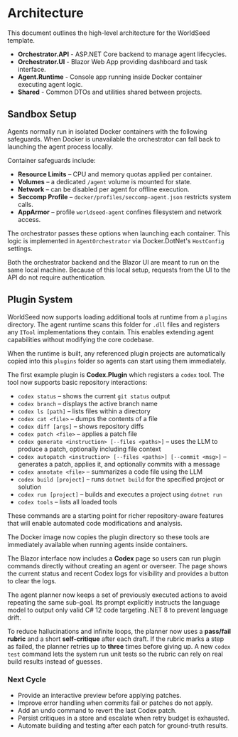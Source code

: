 # Architecture

This document outlines the high-level architecture for the WorldSeed template.

- **Orchestrator.API** - ASP.NET Core backend to manage agent lifecycles.
- **Orchestrator.UI** - Blazor Web App providing dashboard and task interface.
- **Agent.Runtime** - Console app running inside Docker container executing agent logic.
- **Shared** - Common DTOs and utilities shared between projects.

## Sandbox Setup

Agents normally run in isolated Docker containers with the following safeguards.
When Docker is unavailable the orchestrator can fall back to launching the agent
process locally.

Container safeguards include:

- **Resource Limits** – CPU and memory quotas applied per container.
- **Volumes** – a dedicated `/agent` volume is mounted for state.
- **Network** – can be disabled per agent for offline execution.
- **Seccomp Profile** – `docker/profiles/seccomp-agent.json` restricts system calls.
- **AppArmor** – profile `worldseed-agent` confines filesystem and network access.

The orchestrator passes these options when launching each container.
This logic is implemented in `AgentOrchestrator` via Docker.DotNet's `HostConfig` settings.

Both the orchestrator backend and the Blazor UI are meant to run on the same local machine. Because of this local setup, requests from the UI to the API do not require authentication.

## Plugin System

WorldSeed now supports loading additional tools at runtime from a `plugins` directory. The agent runtime scans this folder for `.dll` files and registers any `ITool` implementations they contain. This enables extending agent capabilities without modifying the core codebase.

When the runtime is built, any referenced plugin projects are automatically copied into this `plugins` folder so agents can start using them immediately.

The first example plugin is **Codex.Plugin** which registers a `codex` tool. The tool now supports basic repository interactions:

* `codex status` – shows the current `git status` output
* `codex branch` – displays the active branch name
* `codex ls [path]` – lists files within a directory
* `codex cat <file>` – dumps the contents of a file
* `codex diff [args]` – shows repository diffs
* `codex patch <file>` – applies a patch file
* `codex generate <instruction> [--files <paths>]` – uses the LLM to produce a patch, optionally including file context
* `codex autopatch <instruction> [--files <paths>] [--commit <msg>]` – generates a patch, applies it, and optionally commits with a message
* `codex annotate <file>` – summarizes a code file using the LLM
* `codex build [project]` – runs `dotnet build` for the specified project or solution
* `codex run [project]` – builds and executes a project using `dotnet run`
* `codex tools` – lists all loaded tools

These commands are a starting point for richer repository-aware features that will enable automated code modifications and analysis.

The Docker image now copies the plugin directory so these tools are immediately
available when running agents inside containers.

The Blazor interface now includes a **Codex** page so users can run plugin commands directly without creating an agent or overseer. The page shows the current status and recent Codex logs for visibility and provides a button to clear the logs.

The agent planner now keeps a set of previously executed actions to avoid repeating the same sub-goal. Its prompt explicitly instructs the language model to output only valid C# 12 code targeting .NET 8 to prevent language drift.

To reduce hallucinations and infinite loops, the planner now uses a **pass/fail rubric** and a short **self‑critique** after each draft. If the rubric marks a step as failed, the planner retries up to **three** times before giving up. A new `codex test` command lets the system run unit tests so the rubric can rely on real build results instead of guesses.

### Next Cycle

* Provide an interactive preview before applying patches.
* Improve error handling when commits fail or patches do not apply.
* Add an undo command to revert the last Codex patch.
* Persist critiques in a store and escalate when retry budget is exhausted.
* Automate building and testing after each patch for ground-truth results.
